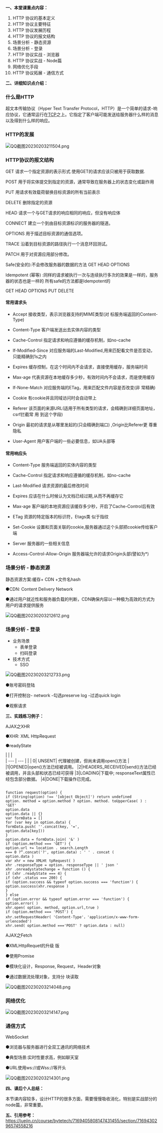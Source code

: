 
**一、本堂课重点内容：**
1.  HTTP 协议的基本定义
2.  HTTP 协议主要特征
3.  HTTP 协议发展历程
4.  HTTP 协议的报文结构
5.  场景分析 - 静态资源
6.  场景分析 - 登录
7.  HTTP 协议实战 - 浏览器
8.  HTTP 协议实战 - Node篇
9.  网络优化手段
10. HTTP 协议拓展 - 通信方式

**二、详细知识点介绍：**

  ### 什么是HTTP
  
超文本传输协议（Hyper Text Transfer Protocol，HTTP）是一个简单的请求-响应协议，它通常运行在[TCP](https://baike.baidu.com/item/TCP/33012?fromModule=lemma_inlink)之上。它指定了客户端可能发送给服务器什么样的消息以及得到什么样的响应。

### HTTP的发展


![QQ截图20230203211504.png](https://p6-juejin.byteimg.com/tos-cn-i-k3u1fbpfcp/629ca135ca6b40c781b5b49b22d83843~tplv-k3u1fbpfcp-watermark.image?)

### HTTP协议的报文结构

GET
请求一个指定资源的表示形式.使用GET的请求应该只被用于获取数据.

POST
用于将实体提交到指定的资源，通常导致在服务器上的状态变化或副作用

PUT
用请求有效载荷替换目标资源的所有当前表示

DELETE
删除指定的资源

HEAD
请求一个与GET请求的响应相同的响应，但没有响应体

CONNECT
建立一个到由目标资源标识的服务器的隧道。

OPTIONS
用于描述目标资源的通信选项。

TRACE
沿着到目标资源的路径执行一个消息环回测试。

PATCH
用于对资源应用部分修改。

Safe(安全的):不会修改服务器的数据的方法   GET HEAD OPTIONS

ldempotent (幂等) :同样的请求被执行一次与连续执行多次的效果是一样的，服务器的状态也是一样的
所有safe的方法都是Idempotent的

GET HEAD OPTIONS PUT DELETE

#### 常用请求头
- Accept
接收类型，表示浏览器支持的MIME类型(对 标服务端返回的Content-Type)

- Content-Type
客户端发送出去实体内容的类型

- Cache-Control
指定请求和响应遵循的缓存机制，如no-cache

- lf-Modified-Since
对应服务端的Last-Modified,用来匹配看文件是否变动，只能精确到1s之内

- Expires
缓存控制，在这个时间内不会请求，直接使用缓存，服务端时间

- Max-age
代表资源在本地缓存多少秒，有效时间内不会请求，而是使用缓存

- lf-None-Match
对应服务端的ETag，用来匹配文件内容是否改变(非 常精确)

- Cookie
有cookie并且同域访问时会自动带上

- Referer
该页面的来源URL(适用于所有类型的请求，会精确到详细页面地址，csrf拦截常 用
到这个字段)

- Origin
最初的请求是从哪里发起的(只会精确到端口) ,Origin比Referer更 尊重隐私

- User-Agent
用户客户端的一些必要信息，如UA头部等
  
#### 常用响应头
- Content-Type
服务端返回的实体内容的类型

- Cache-Control
指定请求和响应遵循的缓存机制，如no-cache

- Last-Modified
请求资源的最后修改时间

- Expires
应该在什么时候认为文档已经过期,从而不再缓存它

- Max-age
客户端的本地资源应该缓存多少秒，开启了Cache-Control后有效

- ETag
资源的特定版本的标识符，Etags类 似于指纹

- Set-Cookie
设置和页面关联的cookie,服务器通过这个头部把cookie传给客户端

- Server
服务器的一些相关信息

- Access-Control-Allow-Origin
服务器端允许的请求Origin头部(譬如为*)

### 场景分析 - 静态资源
静态资源方案:缓存+ CDN +文件名hash

●CDN: Content Delivery
Network

●通过用户就近性和服务器负载的判断，CDN确保内容以一种极为高效的方式为用户的请求提供服务


![QQ截图20230203212612.png](https://p3-juejin.byteimg.com/tos-cn-i-k3u1fbpfcp/8cc9f1505ab1402abf4d94dfa35e496f~tplv-k3u1fbpfcp-watermark.image?)
###   场景分析 - 登录
- 业务场景
    - 表单登录
    - 扫码登录
- 技术方式
    - SSO

![QQ截图20230203212733.png](https://p1-juejin.byteimg.com/tos-cn-i-k3u1fbpfcp/019d564bd55c4cdb95a1e26f9b0c7c46~tplv-k3u1fbpfcp-watermark.image?)

●账号密码登陆

●打开控制台- network -勾选preserve log -过滤quick login

●观察请求

**三、实践练习例子：**

AJAX之XHR

●XHR: XML HttpRequest

●readyState






|  |  |  
| --- | --- |  |
|  0|  UNSENT|  代理被创建，但尚未调用open()方法 |
|1|OPENED|open()方法已经被调用。
|2|HEADERS_RECEIVED|send()方法已经被调用，并且头部和状态已经可获得
|3|LOADING|下载中; responseText属性已经包含部分数据。
|4|DONE|下载操作已完成。


```

function request(option) {
if (String(option) !== '[object Object]') return undefined
option. method = option.method ? option. method. toUpperCase( ) : 'GET'
option.data
option.data || {}
var formData = []
for (var key in option.data) {
formData.push( ''.concat(key, '=',
option.data[key]))
}
option.data = formData.join( '&' )
if (option.method === 'GET') {
option.url += location . search.Length
=== 0 ?“.concat('?', option.data) : ' ' . concat (
option.data )
var xhr = new XMLHt tpRequest( )
xhr .responseType = option. responseType || ' json '
xhr .onreadystatechange = function () {
if (xhr .readyState === 4) {
if (xhr .status === 200) {
if (option.success && typeof option.success === 'function') { 
option.success(xhr.response )
}
} else
if (option.error && typeof option.error === 'function') {
option.error( )
xhr.open( option. method, option.url,true )
if (option.method === 'POST') {
xhr.setRequestHeader( 'Content-Type'，'application/x-www-form-urlencoded')
xhr.send( option.method ==='POST' ? option.data : null)

```
AJAX之Fetch

●XMLHttpRequet的升级 版

●使用Promise

●模块化设计，Response,
Request，Header对象

●通过数据流处理对象，支持分
块读取


![QQ截图20230203214048.png](https://p6-juejin.byteimg.com/tos-cn-i-k3u1fbpfcp/2f876383a114469b8b45967d1b382254~tplv-k3u1fbpfcp-watermark.image?)

### 网络优化


![QQ截图20230203214147.png](https://p3-juejin.byteimg.com/tos-cn-i-k3u1fbpfcp/b42f92c3284b44a493e38d521cb82764~tplv-k3u1fbpfcp-watermark.image?)

### 通信方式

WebSocket

●浏览器与服务器进行全双工通讯的网络技术

●典型场景:实时性要求高，例如聊天室

●URL使用ws://或Wss://等开头


![QQ截图20230203214301.png](https://p1-juejin.byteimg.com/tos-cn-i-k3u1fbpfcp/e17b97d7bf0d4b14a6eb9cf1a87dbed4~tplv-k3u1fbpfcp-watermark.image?)

**四、课后个人总结：**

本节课内容较多，设计HTTP的很多方面，需要慢慢吸收消化，特别是实战部分的node篇，非常重要。

**五、引用参考：**
https://juejin.cn/course/bytetech/7169405808147431455/section/7169430296574558216
